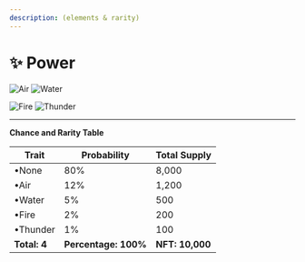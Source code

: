 ```yaml
---
description: (elements & rarity)
---
```


# ✨ Power

![Air](https://storage.googleapis.com/poninis/Traits/10-power/Power\_Element\_Air.jpg) ![Water](https://storage.googleapis.com/poninis/Traits/10-power/Power\_Element\_Water.jpg)

![Fire](https://storage.googleapis.com/poninis/Traits/10-power/Power\_Element\_Fire.jpg) ![Thunder](https://storage.googleapis.com/poninis/Traits/10-power/Power\_Element\_Thunder.jpg)

****

**Chance and Rarity Table**

| Trait        | Probability          | Total Supply    |
| ------------ | -------------------- | --------------- |
| •None        | 80%                  | 8,000           |
| •Air         | 12%                  | 1,200           |
| •Water       | 5%                   | 500             |
| •Fire        | 2%                   | 200             |
| •Thunder     | 1%                   | 100             |
| **Total: 4** | **Percentage: 100%** | **NFT: 10,000** |
